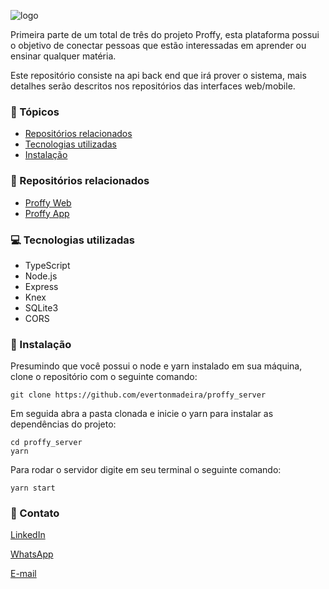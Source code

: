 ![logo](https://user-images.githubusercontent.com/42476488/92246737-8f050080-ee9c-11ea-94a1-1946e8cc4ef8.png)

Primeira parte de um total de três do projeto Proffy, esta plataforma possui o objetivo de conectar pessoas que estão interessadas em aprender ou ensinar qualquer matéria.

Este repositório consiste na api back end que irá prover o sistema, mais detalhes serão descritos nos repositórios das interfaces web/mobile.

### :pushpin: Tópicos
  * [Repositórios relacionados](#repositorios-relacionados)
  * [Tecnologias utilizadas](#tecnocologias-utilizadas)
  * [Instalação](#instalação)
  
### :rocket: Repositórios relacionados
  - [Proffy Web](https://github.com/evertonmadeira/proffy_web)
  - [Proffy App](https://github.com/evertonmadeira/proffy_app)
    
### :computer: Tecnologias utilizadas
  - TypeScript
  - Node.js
  - Express
  - Knex
  - SQLite3
  - CORS
  
### :construction_worker: Instalação
  Presumindo que você possui o node e yarn instalado em sua máquina, clone o repositório com o seguinte comando: 
  ```
  git clone https://github.com/evertonmadeira/proffy_server
  ```
  Em seguida abra a pasta clonada e inicie o yarn para instalar as dependências do projeto: 
  ```
  cd proffy_server
  yarn
  ```
  Para rodar o servidor digite em seu terminal o seguinte comando:
  ```
  yarn start
  ```
### :iphone: Contato
  [LinkedIn](https://www.linkedin.com/in/evertonmadeira/)
  
  [WhatsApp](https://whats.link/evertonmbf)
  
  [E-mail](everton.comp@gmail.com)
